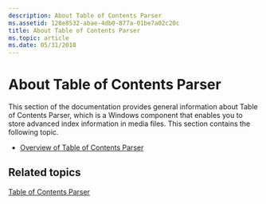 ```yaml
---
description: About Table of Contents Parser
ms.assetid: 128e8532-abae-4db0-877a-01be7a02c20c
title: About Table of Contents Parser
ms.topic: article
ms.date: 05/31/2018
---
```


# About Table of Contents Parser

This section of the documentation provides general information about Table of Contents Parser, which is a Windows component that enables you to store advanced index information in media files. This section contains the following topic.

-   [Overview of Table of Contents Parser](overview-of-toc-parser.md)

## Related topics

<dl> <dt>

[Table of Contents Parser](toc-parser.md)
</dt> </dl>

 

 



